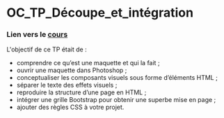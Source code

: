 # OC_TP_Découpe_et_intégration

### Lien vers le [cours](https://openclassrooms.com/fr/courses/3504431-decoupez-et-integrez-une-maquette)

L'objectif de ce TP était de : 

* comprendre ce qu’est une maquette et qui la fait ;
* ouvrir une maquette dans Photoshop ;
* conceptualiser les composants visuels sous forme d’éléments HTML ;
* séparer le texte des effets visuels ;
* reproduire la structure d’une page en HTML ;
* intégrer une grille Bootstrap pour obtenir une superbe mise en page ;
* ajouter des règles CSS à votre projet.

